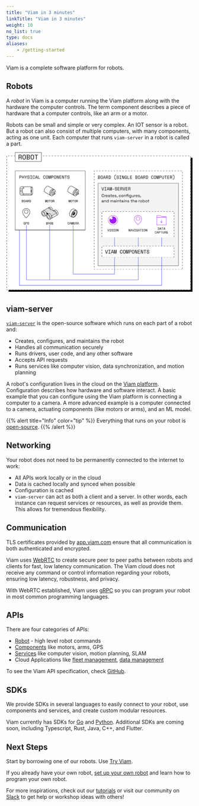 ```yaml
---
title: "Viam in 3 minutes"
linkTitle: "Viam in 3 minutes"
weight: 10
no_list: true
type: docs
aliases:
    - /getting-started
---
```


Viam is a complete software platform for robots.

## Robots

A *robot* in Viam is a computer running the Viam platform along with the hardware the computer controls.
The term component describes a piece of hardware that a computer controls, like an arm or a motor.

Robots can be small and simple or very complex.
An IOT sensor is a robot.
But a robot can also consist of multiple computers, with many components, acting as one unit.
Each computer that runs `viam-server` in a robot is called a part.

![Robot components](img/robot-components.png)

## viam-server

[`viam-server`](https://github.com/viamrobotics/rdk) is the open-source software which runs on each part of a robot and:

- Creates, configures, and maintains the robot
- Handles all communication securely
- Runs drivers, user code, and any other software
- Accepts API requests
- Runs services like computer vision, data synchronization, and motion planning

A robot's configuration lives in the cloud on the [Viam platform](https://app.viam.com).
Configuration describes how hardware and software interact.
A basic example that you can configure using the Viam platform is connecting a computer to a camera.
A more advanced example is a computer connected to a camera, actuating components (like motors or arms), and an ML model.

{{% alert title="Info" color="tip" %}}
Everything that runs on your robot is [open-source](http://github.com/viamrobotics).
{{% /alert %}}

## Networking

Your robot does not need to be permanently connected to the internet to work:

- All APIs work locally or in the cloud
- Data is cached locally and synced when possible
- Configuration is cached
- `viam-server` can act as both a client and a server.
  In other words, each instance can request services or resources, as well as provide them.
  This allows for tremendous flexibility.

## Communication

TLS certificates provided by [app.viam.com](https://app.viam.com) ensure that all communication is both authenticated and encrypted.

Viam uses [WebRTC](https://webrtc.org/) to create secure peer to peer paths between robots and clients for fast, low latency communication.
The Viam cloud does not receive any command or control information regarding your robots, ensuring low latency, robustness, and privacy.

With WebRTC established, Viam uses [gRPC](https://grpc.io/) so you can program your robot in most common programming languages.

## APIs

There are four categories of APIs:

- [Robot](/services/robot-service/) - high level robot commands
- [Components](/components) like motors, arms, GPS
- [Services](/services) like computer vision, motion planning, SLAM
- Cloud Applications like [fleet management](/services/fleet-management), [data management](/services/data-management)

To see the Viam API specification, check [GitHub](https://github.com/viamrobotics/api).

## SDKs

We provide SDKs in several languages to easily connect to your robot, use components and services, and create custom modular resources.

Viam currently has SDKs for [Go](https://pkg.go.dev/go.viam.com/rdk) and [Python](https://python.viam.dev/).
Additional SDKs are coming soon, including Typescript, Rust, Java, C++, and Flutter.

## Next Steps

Start by borrowing one of our robots.
Use [Try Viam](/try-viam/).

If you already have your own robot, [set up your own robot](/program/app-usage/) and learn how to program your own robot.

For more inspirations, check out our [tutorials](/tutorials) or visit our community on [Slack](https://viamrobotics.slack.com/) to get help or workshop ideas with others!
